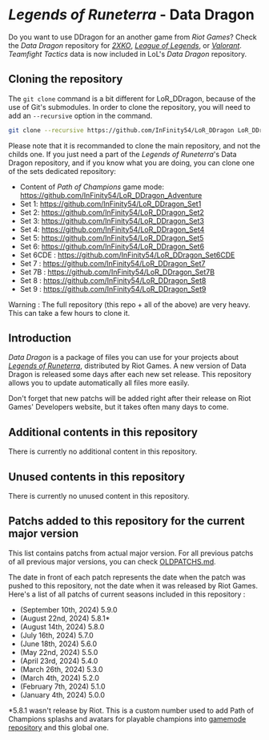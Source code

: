 # _Legends of Runeterra_ - Data Dragon

Do you want to use DDragon for an another game from _Riot Games_? Check the _Data Dragon_ repository for [_2XKO_](https://github.com/InFinity54/2XKO_DDragon), [_League of Legends_](https://github.com/InFinity54/LoL_DDragon), or [_Valorant_](https://github.com/InFinity54/Valorant_DDragon). _Teamfight Tactics_ data is now included in LoL's _Data Dragon_ repository.

## Cloning the repository

The `git clone` command is a bit different for LoR_DDragon, because of the use of Git's submodules. In order to clone the repository, you will need to add an `--recursive` option in the command.

```bash
git clone --recursive https://github.com/InFinity54/LoR_DDragon LoR_DDragon
```

Please note that it is recommanded to clone the main repository, and not the childs one. If you just need a part of the _Legends of Runeterra_'s Data Dragon repository, and if you know what you are doing, you can clone one of the sets dedicated repository:
* Content of _Path of Champions_ game mode: https://github.com/InFinity54/LoR_DDragon_Adventure
* Set 1: https://github.com/InFinity54/LoR_DDragon_Set1
* Set 2: https://github.com/InFinity54/LoR_DDragon_Set2
* Set 3: https://github.com/InFinity54/LoR_DDragon_Set3
* Set 4: https://github.com/InFinity54/LoR_DDragon_Set4
* Set 5: https://github.com/InFinity54/LoR_DDragon_Set5
* Set 6: https://github.com/InFinity54/LoR_DDragon_Set6
* Set 6CDE : https://github.com/InFinity54/LoR_DDragon_Set6CDE
* Set 7 : https://github.com/InFinity54/LoR_DDragon_Set7
* Set 7B : https://github.com/InFinity54/LoR_DDragon_Set7B
* Set 8 : https://github.com/InFinity54/LoR_DDragon_Set8
* Set 9 : https://github.com/InFinity54/LoR_DDragon_Set9

Warning : The full repository (this repo + all of the above) are very heavy. This can take a few hours to clone it.

## Introduction
_Data Dragon_ is a package of files you can use for your projects about [_Legends of Runeterra_](https://playruneterra.com), distributed by Riot Games. A new version of Data Dragon is released some days after each new set release. This repository allows you to update automatically all files more easily.

Don't forget that new patchs will be added right after their release on Riot Games' Developers website, but it takes often many days to come.

## Additional contents in this repository
There is currently no additional content in this repository.

## Unused contents in this repository
There is currently no unused content in this repository.

## Patchs added to this repository for the current major version
This list contains patchs from actual major version. For all previous patchs of all previous major versions, you can check [OLDPATCHS.md](OLDPATCHS.md).

The date in front of each patch represents the date when the patch was pushed to this repository, not the date when it was released by Riot Games. Here's a list of all patchs of current seasons included in this repository :

- (September 10th, 2024) 5.9.0
- (August 22nd, 2024) 5.8.1*
- (August 14th, 2024) 5.8.0
- (July 16th, 2024) 5.7.0
- (June 18th, 2024) 5.6.0
- (May 22nd, 2024) 5.5.0
- (April 23rd, 2024) 5.4.0
- (March 26th, 2024) 5.3.0
- (March 4th, 2024) 5.2.0
- (February 7th, 2024) 5.1.0
- (January 4th, 2024) 5.0.0

*5.8.1 wasn't release by Riot. This is a custom number used to add Path of Champions splashs and avatars for playable champions into [gamemode repository](https://github.com/InFinity54/LoR_DDragon_Adventure) and this global one.